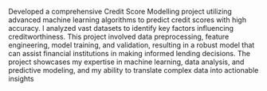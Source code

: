 Developed a comprehensive Credit Score Modelling project utilizing advanced machine learning algorithms to predict credit scores with high accuracy. I analyzed vast datasets to identify key factors influencing creditworthiness. This project involved data preprocessing, feature engineering, model training, and validation, resulting in a robust model that can assist financial institutions in making informed lending decisions. The project showcases my expertise in machine learning, data analysis, and predictive modeling, and my ability to translate complex data into actionable insights
